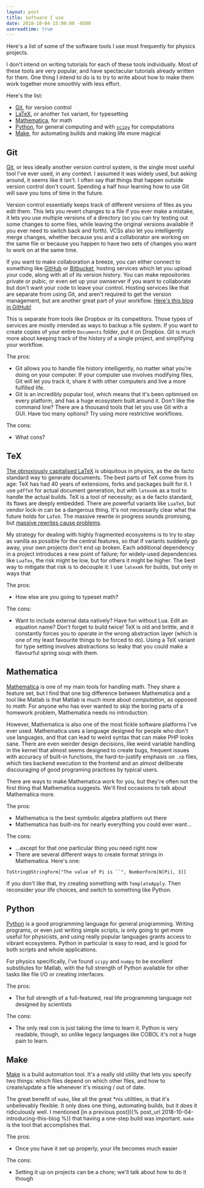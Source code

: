 ```yaml
---
layout: post
title: Software I use
date: 2018-10-04 15:00:00 -0500
usereadtime: true
---
```

Here's a list of some of the software tools I use most frequently for physics
projects.

I don't intend on writing tutorials for each of these  tools individually. Most of these tools are very popular, and
have spectacular tutorials already written for them. One thing I intend to do is to try to write about how to make them
work together more smoothly with less effort.

Here's the list:
* [Git](https://git-scm.com/), for version control
* [LaTeX](https://www.latex-project.org/), or another `TeX` variant, for typesetting
* [Mathematica](https://www.wolfram.com/mathematica/), for math
* [Python](https://www.python.org/), for general computing and with [`scipy`](https://www.scipy.org/) for computations
* [Make](https://www.gnu.org/software/make/), for automating builds and making life more magical

## Git
[Git](https://git-scm.com/), or less ideally another version control system, is the single most useful tool I've ever
used, in any context. I assumed it was widely used, but asking around, it seems like it isn't. I often say that things
that happen outside version control don't count. Spending a half hour learning how to use Git will save you tons of
time in the future.

Version control essentially keeps track of different versions of files as you edit them. This lets you revert changes
to a file if you ever make a mistake, it lets you use multiple versions of a directory (so you can try testing out some
changes to some files, while leaving the original versions available if you ever need to switch back and forth). VCSs
also let you intelligently merge changes, whether because you and a collaborator are working on the same file or because
you happen to have two sets of changes you want to work on at the same time.

If you want to make collaboration a breeze, you can either connect to something like [GitHub](https://github.com/)
or [Bitbucket](https://bitbucket.org/), hosting services which let you upload your code, along with all of its version
history. You can make repositories private or pubic, or even set up your ownserver if you want to collaborate but don't
want your code to leave your control. Hosting services like that are separate from using Git, and aren't required to get
the version management, but are another great part of your workflow. [Here's this blog in GitHub!]({{site.github.repo}})

This is separate from tools like Dropbox or its competitors. Those types of services are mostly intended as ways to
backup a file system. If you want to create copies of your entire `Documents` folder, put it on Dropbox. Git is much
more about keeping track of the history of a single project, and simplifying your workflow.

The pros:
* Git allows you to handle file history intelligently, no matter what you're doing on your computer. If your computer
use involves modifying files, Git will let you track it, share it with other computers and live a more fulfilled life.
* Git is an incredibly popular tool, which means that it's been optimised on every platform, and has a huge ecosystem
built around it. Don't like the command line? There are a thousand tools that let you use Git with a GUI. Have too many
options? Try using more restrictive workflows.

The cons:
* What cons?

## TeX
[The obnoxiously capitalised LaTeX](https://www.latex-project.org/) is ubiquitous in physics, as the de facto
standard way to generate documents. The best parts of TeX come from its age: TeX has had 40 years of extensions,
forks and packages built for it. I use `pdfTeX` for actual document generation, but with `latexmk` as a tool to handle
the actual builds. TeX is a tool of necessity; as a de facto standard, its flaws are deeply embedded. There are powerful
variants like `LuaTeX`, but vendor lock-in can be a dangerous thing. It's not necessarily clear what the future holds
for `LaTeX`. The massive rewrite in progress sounds promising, but
[massive rewrites cause problems](https://www.joelonsoftware.com/2000/04/06/things-you-should-never-do-part-i/).

My strategy for dealing with highly fragmented ecosystems is to try to stay as vanilla as possible for the central
features, so that if variants suddenly go away, your own projects don't end up broken. Each additional dependency in a
project introduces a new point of failure; for widely-used dependencies like `LuaTex`, the risk might be low, but for
others it might be higher. The best way to mitigate that risk is to decouple it: I use `latexmk` for builds, but
only in ways that

The pros:
* How else are you going to typeset math?

The cons:
* Want to include external data natively? Have fun without Lua. Edit an equation name? Don't forget to build twice!
TeX is old and brittle, and it constantly forces you to operate in the wrong abstraction layer (which is one of my least
favourite things to be forced to do). Using a TeX variant for type setting involves abstractions so leaky that you could
make a flavourful spring soup with them.

## Mathematica
[Mathematica](https://www.wolfram.com/mathematica/) is one of my main tools for handling math. They share a feature set,
but I find that one big difference between Mathematica and a tool like Matlab is that Matlab is much more about
_computation_, as opposed to _math_. For anyone who has ever wanted to skip the boring parts of a homework problem,
Mathematica needs no introduction.

However, Mathematica is also one of the most fickle software platforms I've ever used. Mathematica uses a language
designed for people who don't use languages, and that can lead to weird syntax that can make PHP looks sane. There are
even weirder design decisions, like weird variable handling in the kernel that almost seems designed to create bugs, frequent issues
with accuracy of built-in functions, the hard-to-justify emphasis on `.nb` files, which ties backend execution to the
frontend and an almost deliberate discouraging of good programing practices by typical users.

There are ways to make Mathematica work for you, but they're often not the first thing that Mathematica suggests. We'll
find occasions to talk about Mathematica more.

The pros:
* Mathematica is the best symbolic algebra platform out there
* Mathematica has built-ins for nearly everything you could ever want...

The cons:
* ...except for that one particular thing you need right now
* There are several different ways to create format strings in Mathematica. Here's one:
```wl
ToString@StringForm["The value of Pi is ``", NumberForm[N[Pi], 3]]
```
If you don't like that, try creating something with `TemplateApply`. Then reconsider your life choices, and switch to
something like Python.

## Python
[Python](https://www.python.org/) is a good programming language for general programming. Writing programs, or even
just writing simple scripts, is only going to get more useful for physicists, and using really popular languages grants
access to vibrant ecosystems. Python in particular is easy to read, and is good for both scripts and whole applications.

For physics specifically, I've found `scipy` and `numpy` to be excellent substitutes for Matlab, with the full strength
of Python available for other tasks like file I/O or creating interfaces.

The pros:
* The full strength of a full-featured, real life programming language not designed by scientists

The cons:
* The only real con is just taking the time to learn it. Python is very readable, though, so unlike legacy languages
like COBOL it's not a huge pain to learn.

## Make
[Make](https://www.gnu.org/software/make/) is a build automation tool. It's a really old utility that lets you specify
two things: which files depend on which other files, and how to create/update a file whenever it's missing / out of date.

The great benefit of `make`, like all the great *nix utilities, is that it's unbelievably flexible. It only does one
thing, automating builds, but it does it ridiculously well. I mentioned
[in a previous post]({% post_url 2018-10-04-introducing-this-blog %}) that having a one-step build was important.
`make` is the tool that accomplishes that.

The pros:
* Once you have it set up properly, your life becomes much easier

The cons:
* Setting it up on projects can be a chore; we'll talk about how to do it though